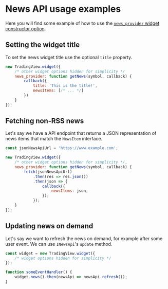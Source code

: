 # News API usage examples

Here you will find some example of how to use the [`news_provider` widget constructor option](Widget-Constructor#news_provider).

## Setting the widget title

To set the news widget title use the optional `title` property.

```javascript
new TradingView.widget({
    /* other widget options hidden for simplicity */
    news_provider: function getNews(symbol, callback) {
        callback({
            title: 'This is the title!',
            newsItems: [/* ... */]
        })
    }
});
```

## Fetching non-RSS news

Let's say we have a API endpoint that returns a JSON representation of news items that match the `NewsItem` interface.

```javascript
const jsonNewsApiUrl = 'https://www.example.com';

new TradingView.widget({
    /* other widget options hidden for simplicity */,
    news_provider: function getNews(symbol, callback) {
        fetch(jsonNewsApiUrl)
            .then(res => res.json())
            .then(json => {
                callback({
                    newsItems: json,
                });
            });
    }
});
```

## Updating news on demand

Let's say we want to refresh the news on demand, for example after some user event. We can use `INewsApi`'s `update` method.

```javascript
const widget = new TradingView.widget({
    /* widget options hidden for simplicity */
});

function someEventHandler() {
    widget.news().then(newsApi => newsApi.refresh());
}
```
